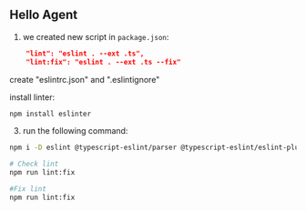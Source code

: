 
## Hello Agent
1. we created new script in `package.json`:


```json
    "lint": "eslint . --ext .ts",
    "lint:fix": "eslint . --ext .ts --fix"
```


create "eslintrc.json" and ".eslintignore"

install linter:
```bash
npm install eslinter
```




3. run the following command:
```bash
npm i -D eslint @typescript-eslint/parser @typescript-eslint/eslint-plugin

# Check lint
npm run lint:fix

#Fix lint
npm run lint:fix
```